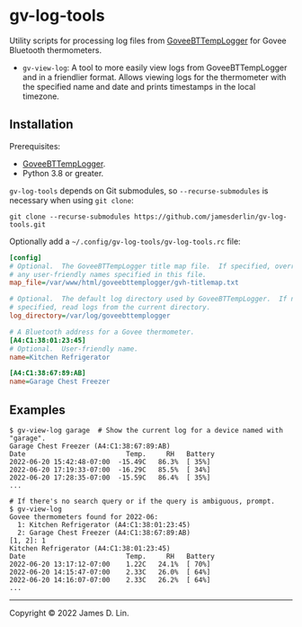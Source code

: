 # gv-log-tools

Utility scripts for processing log files from [GoveeBTTempLogger] for Govee
Bluetooth thermometers.

* `gv-view-log`: A tool to more easily view logs from GoveeBTTempLogger and
  in a friendlier format.  Allows viewing logs for the thermometer with the
  specified name and date and prints timestamps in the local timezone.


## Installation

Prerequisites:

* [GoveeBTTempLogger].
* Python 3.8 or greater.

`gv-log-tools` depends on Git submodules, so `--recurse-submodules` is
necessary when using `git clone`:

```shell
git clone --recurse-submodules https://github.com/jamesderlin/gv-log-tools.git
```

Optionally add a `~/.config/gv-log-tools/gv-log-tools.rc` file:

```ini
[config]
# Optional.  The GoveeBTTempLogger title map file.  If specified, overrides
# any user-friendly names specified in this file.
map_file=/var/www/html/goveebttemplogger/gvh-titlemap.txt

# Optional.  The default log directory used by GoveeBTTempLogger.  If not
# specified, read logs from the current directory.
log_directory=/var/log/goveebttemplogger

# A Bluetooth address for a Govee thermometer.
[A4:C1:38:01:23:45]
# Optional.  User-friendly name.
name=Kitchen Refrigerator

[A4:C1:38:67:89:AB]
name=Garage Chest Freezer
```


## Examples

```
$ gv-view-log garage  # Show the current log for a device named with "garage".
Garage Chest Freezer (A4:C1:38:67:89:AB)
Date                         Temp.     RH   Battery
2022-06-20 15:42:48-07:00  -15.49C   86.3%  [ 35%]
2022-06-20 17:19:33-07:00  -16.29C   85.5%  [ 34%]
2022-06-20 17:28:35-07:00  -15.59C   86.4%  [ 35%]
...

# If there's no search query or if the query is ambiguous, prompt.
$ gv-view-log
Govee thermometers found for 2022-06:
  1: Kitchen Refrigerator (A4:C1:38:01:23:45)
  2: Garage Chest Freezer (A4:C1:38:67:89:AB)
[1, 2]: 1
Kitchen Refrigerator (A4:C1:38:01:23:45)
Date                         Temp.     RH   Battery
2022-06-20 13:17:12-07:00    1.22C   24.1%  [ 70%]
2022-06-20 14:15:47-07:00    2.33C   26.0%  [ 64%]
2022-06-20 14:16:07-07:00    2.33C   26.2%  [ 64%]
...

```

---

Copyright © 2022 James D. Lin.


[GoveeBTTempLogger]: https://github.com/wcbonner/GoveeBTTempLogger/
